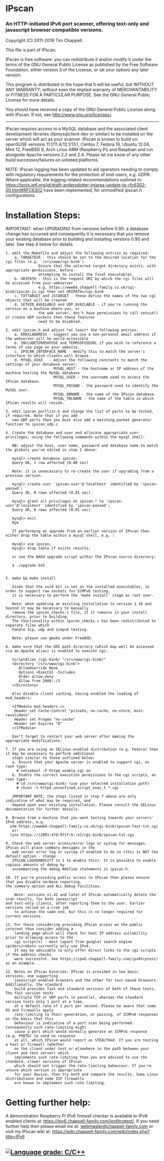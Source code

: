 # IPscan
### An HTTP-initiated IPv6 port scanner, offering text-only and javascript browser compatible versions.

Copyright (C) 2011-2019 Tim Chappell.

This file is part of IPscan.

IPscan is free software: you can redistribute it and/or modify
it under the terms of the GNU General Public License as published by
the Free Software Foundation, either version 3 of the License, or
(at your option) any later version.

This program is distributed in the hope that it will be useful,
but WITHOUT ANY WARRANTY; without even the implied warranty of
MERCHANTABILITY or FITNESS FOR A PARTICULAR PURPOSE.  See the
GNU General Public License for more details.

You should have received a copy of the GNU General Public License
along with IPscan. If not, see <http://www.gnu.org/licenses/>.

---

IPscan requires access to a MySQL database and the associated client development libraries 
(libmysqlclient-dev or similar) to be installed on the server which will act as your scanner. 
IPscan is known to build on: openSUSE versions 11.1/11.4/12.1/13.1, Centos 7, Fedora 16, 
Ubuntu 12.04, Mint 12, FreeBSD 9, Arch Linux ARM (Raspberry Pi) and Raspbian and run alongside 
Apache versions 2.2 and 2.4. Please let me know of any other build successes/failures on 
unlisted platforms.

NOTE: IPscan logging has been updated to aid operators needing to comply with regulatory
requirements for the protection of end-users, e.g. GDPR. Where applicable, the logging-related
recommendations outlined in: https://tools.ietf.org/id/draft-andersdotter-intarea-update-to-rfc6302-00.html#RFC6302
have been implemented, for unmodified ipscan.h configurations. 

Installation Steps:
===================
IMPORTANT: when UPGRADING from versions before 0.90: a database change has occurred and consequently 
it is necessary that you remove your existing database prior to building and installing 
versions 0.90 and later. See step 4 below for details.

    1. edit the Makefile and adjust the following entries as required:
        a. TARGETDIR - this should be set to the desired location for the cgi files (e.g. `/srv/www/cgi-bin6`)
                   Ensure that the selected target directory exists, with appropriate permissions, before 
                   attempting to install the final executables.
        b. URIPATH - this is the request URI by which the cgi files will be accessed from your webserver
                   e.g. https://www64.chappell-family.co.uk/cgi-bin6/ipscan-js.cgi then set URIPATH=/cgi-bin6
        c. TXTTARGET and JSTARGET - these define the names of the two cgi objects that will be created
        d. SETUID_AVAILABLE and UDP_AVAILABLE - if you're running the service on a machine where you, or
                   the web server, don't have permissions to call setuid() or create UDP sockets then these features
                   need to be disabled.

    2. edit ipscan.h and adjust *at least* the following entries:
        a. EMAILADDRESS - suggest you use a non-personal email address if the webserver will be world-accessible
        b. INCLUDETERMSOFUSE and TERMSOFUSEURL if you wish to reference a terms of use page on your website.
        c. IPSCAN_INTERFACE_NAME - modify this to match the server's interface to which clients will browse.  
        d. MYSQL_XXXX   - Adjust the following constants to match the settings of your database server: 
                          MYSQL_HOST - the hostname or IP address of the machine hosting the MySQL database
                          MYSQL_USER - the username used to access the IPscan database.
                          MYSQL_PASSWD - the password used to identify the MySQL user.
                          MYSQL_DBNAME - the name of the IPscan database.
                          MYSQL_TBLNAME - the name of the table in which IPscan results will reside.

    3. edit ipscan_portlist.h and change the list of ports to be tested, if required. Note that if you add 
       new UDP ports then you must also add a matching packet generator function to ipscan_udp.c
    
    4. Create the database and user and allocate appropriate user privileges, using the following commands within the mysql shell:

       NB: adjust the host, user name, password and database name to match the globals you've edited in step 2 above:
        
       mysql> create database ipscan;
       Query OK, 1 row affected (0.00 sec)

       Note: it is unnecessary to re-create the user if upgrading from a previous version.
       
       mysql> create user 'ipscan-user'@'localhost' identified by 'ipscan-passwd';
       Query OK, 0 rows affected (0.01 sec)

       mysql> grant all privileges on ipscan.* to 'ipscan-user'@'localhost' identified by 'ipscan-passwd';
       Query OK, 0 rows affected (0.01 sec)

       mysql> exit
       Bye
       
       If performing an upgrade from an earlier version of IPscan then either drop the table within a mysql shell, e.g. :
        
       mysql> use ipscan;
       mysql> drop table if exists results;
       
       or use the BASH upgrade script within the IPscan source directory:
       
       $ ./upgrade.bsh
        
       
    5. make && make install
       
       Given that the suid bit is set on the installed executables, in order to support raw sockets for ICMPv6 testing, 
       it is necessary to perform the 'make install' stage as root user. 
       
       Note: when updating an existing installation to version 1.10 and beyond it may be necessary to manually 
       remove the ipscan_checks.c file, if it remains in your install directory, prior to building. 
       The functionality within ipscan_checks.c has been redistributed to separate files which 
       handle tcp, udp and icmpv6 testing.
       
       Note: please use gmake under FreeBSD.
    
    6. make sure that the URI path directory (which may well be accessed via an Apache alias) is enabled to execute cgi:
        
       ScriptAlias /cgi-bin6/ "/srv/www/cgi-bin6/"
       <Directory "/srv/www/cgi-bin6">
          AllowOverride None
          Options +ExecCGI -Includes
          Order allow,deny
          Allow from 2000::/3
       </Directory>
        
       Also disable client caching, having enabled the loading of mod_headers:
       
       <IfModule mod_headers.c>
        Header set Cache-Control "private, no-cache, no-store, must-revalidate"
        Header set Pragma "no-cache"
        Header set Expires "0"
       </IfModule>
       
       Don't forget to restart your web server after making the appropriate modifications.
    
    7. If you are using an SELinux-enabled distribution (e.g. Fedora) then it may be necessary to perform additional 
       steps similar to those outlined below:
       a. Ensure that your Apache server is enabled to support cgi, as root type:
         # setsebool -P httpd_enable_cgi on
       b. Enable the correct execution permissions to the cgi scripts, as root type:
         # cd /srv/www/cgi-bin6/ (use your selected installation path)
         # chcon -t httpd_unconfined_script_exec_t *.cgi
          
       IMPORTANT NOTE: the steps listed in step 7 above are only indicative of what may be required, and 
       depend upon your existing installation. Please consult the SELinux documentation for further details. 
          
    8. Browse from a machine that you want testing towards your servers' IPv6 address, e.g. 
      w3m https://www64.chappell-family.co.uk/cgi-bin6/ipscan-fast-txt.cgi 
       or: 
      lynx https://[2001:470:971f:6::4]/cgi-bin6/ipscan-txt.cgi

    9. Check the web server access/error logs or syslog for messages. IPscan will place summary messages in the 
       web server error log or syslog if enabled to do so (this is NOT the default option - change 
       IPSCAN_LOGVERBOSITY to 1 to enable this). It is possible to enable copious amounts of debug by 
       uncommenting the debug #define statements in ipscan.h.
    
    10. If you're providing public access to IPscan then please ensure that you disable verbose reporting,
	the summary option and ALL debug facilities.

        Note: versions v1.42 and later of IPscan automatically delete the scan results, for both javascript
	and text-only clients, after reporting them to the user. Earlier versions relied on a cron job
        to achieve the same end, but this is no longer required for current versions.

    11. For those considering providing IPscan access on the public internet then consider adding a 
        landing page which will check for host IP address suitability prior to allowing access to the 
        cgi script(s) - most (apart from google) search engine spiders/robots currently only use IPv4. 
        It may be advisable to only offer direct links to the cgi scripts if the address checks 
        were successful. See https://ipv6.chappell-family.com/ipv6tcptest/ as an example. 

    12. Notes on IPscan binaries: IPscan is provided in two basic versions, one supporting 
        javascript-enabled browsers and the other for text-based browsers. Additionally, the standard 
        build provides fast and standard versions of both of these tests. The fast version tests 
        multiple TCP or UDP ports in parallel, whereas the standard version tests only 1 port at a time,
        at a default rate of 1 port per second. Please be aware that some OS and firewalls apply 
        rate-limiting to their generation, or passing, of ICMPv6 responses on the basis that this 
        behaviour is indicative of a port scan being performed. Consequently such rate-limiting might 
        cause a port which would normally generate an ICMPv6 response (e.g. PHBTD) to send no response 
        at all, which IPscan would report as STEALTHed. If you are testing a host or firewall (whether 
        on the client under test or elsewhere in the path between your client and test server) which 
        implements such rate-limiting then you are advised to use the standard, slower versions of IPscan 
        which should not trigger the rate-limiting behaviour. If you're unsure which version is appropriate 
        for your device, then try both and compare the results. Some Linux distributions and some ISP firewalls
        are known to implement such rate-limiting.


Getting further help:
=====================
A demonstration Raspberry Pi IPv6 firewall checker is available to IPv6 enabled clients at: <https://ipv6.chappell-family.com/ipv6tcptest/>. If you need further help then please email me at: <webmaster@chappell-family.com> or visit my IPscan wiki at: <https://wiki.chappell-family.com/wiki/index.php?title=IPv6>

[![Language grade: C/C++](https://img.shields.io/lgtm/grade/cpp/g/timsgit/ipscan.svg?logo=lgtm&logoWidth=18)](https://lgtm.com/projects/g/timsgit/ipscan/context:cpp)
---
